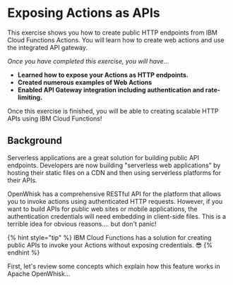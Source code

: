 # Exposing Actions as APIs

This exercise shows you how to create public HTTP endpoints from IBM Cloud Functions Actions. You will learn how to create web actions and use the integrated API gateway.

_Once you have completed this exercise, you will have…_

* **Learned how to expose your Actions as HTTP endpoints.**
* **Created numerous examples of Web Actions**
* **Enabled API Gateway integration including authentication and rate-limiting.**

Once this exercise is finished, you will be able to creating scalable HTTP APIs using IBM Cloud Functions!

## Background

Serverless applications are a great solution for building public API endpoints. Developers are now building "serverless web applications" by hosting their static files on a CDN and then using serverless platforms for their APIs.

OpenWhisk has a comprehensive RESTful API for the platform that allows you to invoke actions using authenticated HTTP requests. However, if you want to build APIs for public web sites or mobile applications, the authentication credentials will need embedding in client-side files. This is a terrible idea for obvious reasons…. but don't panic!

{% hint style="tip" %}
IBM Cloud Functions has a solution for creating public APIs to invoke your Actions without exposing credentials. 😎
{% endhint %}

First, let's review some concepts which explain how this feature works in Apache OpenWhisk...
